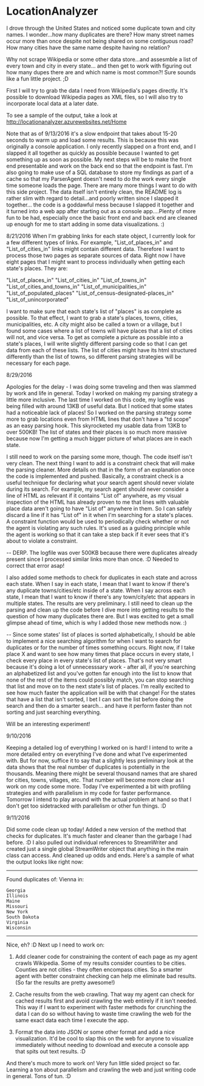 # LocationAnalyzer
I drove through the United States and noticed some duplicate town and city names. I wonder...how many duplicates are there?
How many street names occur more than once despite not being shared on some contiguous road? How many cities have the same 
name despite having no relation? 

Why not scrape Wikipedia or some other data store...and assesmble a list of every town and city in every state...
and then get to work with figuring out how many dupes there are and which name is most common?! Sure sounds like
a fun little project. ;D

First I will try to grab the data I need from Wikipedia's pages directly. It's possible to download Wikipedia pages as 
XML files, so I will also try to incorporate local data at a later date. 

To see a sample of the output, take a look at http://locationanalyzer.azurewebsites.net/Home

Note that as of 9/13/2016 it's a slow endpoint that takes about 15-20 seconds to warm up and load some results. This is because
this was originally a console application. I only recently slapped on a front end, and I slapped it all together as quickly as possible
because I wanted to get something up as soon as possible. My next steps will be to make the front end presentable and work on the back end
so that the endpoint is fast. I'm also going to make use of a SQL database to store my findings as part of a cache so that my ParserAgent
doesn't need to do the work every single time someone loads the page. There are many more things I want to do with this side project.
The data itself isn't entirely clean, the README log is rather slim with regard to detail...and poorly written since I slapped it together...
the code is a goddawful mess because I slapped it together and it turned into a web app after starting out as a console app....Plenty of
more fun to be had, especially once the basic front end and back end are cleaned up enough for me to start adding in some data visualizations. :)

8/21/2016
When I'm grabbing links for each state object, I currently look for a few different types of links. For example, 
"List_of_places_in" and "List_of_cities_in" links might contain different data. Therefore I want to process
those two pages as separate sources of data. Right now I have eight pages that I might want to process individually
when getting each state's places. They are:

"List_of_places_in"
"List_of_cities_in"
"List_of_towns_in"
"List_of_cities_and_towns_in"
"List_of_municipalities_in"
"List_of_populated_places"
"List_of_census-designated-places_in"
"List_of_unincorporated"

I want to make sure that each state's list of "places" is as complete as possible. To that effect, I want to grab 
a state's places, towns, cities, municipalities, etc. A city might also be called a town or a village, but I found
some cases where a list of towns will have places that a list of cities will not, and vice versa. To get as complete a 
picture as possible into a state's places, I will write slightly different parsing code so that I can get data from
each of these lists. The list of cities might have its html structured differently than the list of towns, so different
parsing strategies will be necessary for each page.

8/29/2016

Apologies for the delay - I was doing some traveling and then was slammed by work and life in general. Today
I worked on making my parsing strategy a little more inclusive. The last time I worked on this code, my logfile
was being filled with around 13KB of useful data. But I noticed that some states had a noticeable lack of places!
So I worked on the parsing strategy some more to grab locations even from HTML lines that don't have a "td scope"
as an easy parsing hook. This skyrocketed my usable data from 13KB to over 500KB! The list of states and their places
is so much more massive because now I'm getting a much bigger picture of what places are in each state.

I still need to work on the parsing some more, though. The code itself isn't very clean. The next thing I want to add
is a constraint check that will make the parsing cleaner. More details on that in the form of an explanation once the
code is implemented and pushed. Basically, a constraint check is a useful technique for declaring what your search agent
should never violate during its search. For example, my search agent should never consider a line of HTML as relevant
if it contains "List of" anywhere, as my visual inspection of the HTML has already proven to me that lines with valuable
place data aren't going to have "List of" anywhere in them. So I can safely discard a line if it has "List of" in it when
I'm searching for a state's places. A constraint function would be used to periodically check whether or not the agent is
violating any such rules. It's used as a guiding principle while the agent is working so that it can take a step back
if it ever sees that it's about to violate a constraint. 

-- DERP. The logfile was over 500KB because there were duplicates already present since I processed similar links more than 
once. :D Needed to correct that error asap!

I also added some methods to check for duplicates in each state and across each state. When I say in each state, I mean
that I want to know if there's any duplicate towns/cities/etc inside of a state. When I say across each state, I mean
that I want to know if there's any town/city/etc that appears in multiple states. The results are very preliminary. I still
need to clean up the parsing and clean up the code before I dive more into getting results to the question of how many duplicates
there are. But I was excited to get a small glimpse ahead of time, which is why I added those new methods now. :)

-- Since some states' list of places is sorted alphabetically, I should be able to implement a nice searching algorithm
for when I want to search for duplicates or for the number of times something occurs. Right now, if I take place X and want to
see how many times that place occurs in every state, I check every place in every state's list of places. That's not very smart
because it's doing a lot of unnecesssary work - after all, if you're searching an alphabetized list and you've gotten far enough
into the list to know that none of the rest of the items could possibly match, you can stop searching that list and move on to
the next state's list of places. I'm really excited to see how much faster the application will be with that change! For the
states that have a list that isn't sorted, I bet I can sort the list before doing the search and then do a smarter search...
and have it perform faster than not sorting and just searching everything.

Will be an interesting experiment!

9/10/2016

Keeping a detailed log of everything I worked on is hard! I intend to write a more detailed entry on everything I've done
and what I've experimented with. But for now, suffice it to say that a slightly less preliminary look at the data shows that
the real number of duplicates is potentially in the thousands. Meaning there might be several thousand names that are shared 
for cities, towns, villages, etc. That number will become more clear as I work on my code some more. Today I've experimented a bit
with profiling strategies and with parallelism in my code for faster performance. Tomorrow I intend to play around with the actual
problem at hand so that I don't get too sidetracked with parallelism or other fun things. :D

9/11/2016

Did some code clean up today! Added a new version of the method that checks for duplicates. It's much faster and cleaner 
than the garbage I had before. :D I also pulled out individual references to StreamWriter and created just a single global
StreamWriter object that anything in the main class can access. And cleaned up odds and ends. Here's a sample of what the 
output looks like right now:

---
Found duplicates of: Vienna in: 

	Georgia
	Illinois
	Maine
	Missouri
	New York
	South Dakota
	Virginia
	Wisconsin
---

Nice, eh? :D Next up I need to work on:

1) Add cleaner code for constraining the content of each page as my agent crawls Wikipedia. Some of my results consider counties 
to be cities. Counties are not cities - they often encompass cities. So a smarter agent with better constraint checking can help me
eliminate bad results. (So far the results are pretty awesome!)

2) Cache results from the web crawling. That way my agent can check for cached results first and avoid crawling the web entirely if
it isn't needed. This way if I want to experiment with faster methods for crunching the data I can do so without having to waste time
crawling the web for the same exact data each time I execute the app.

3) Format the data into JSON or some other format and add a nice visualization. It'd be cool to slap this on the web for anyone to 
visualize immediately without needing to download and execute a console app that spits out text results. :D

And there's much more to work on! Very fun little sided project so far. Learning a ton about parallelism and crawling the web
and just writing code in general. Tons of tun. :D 
